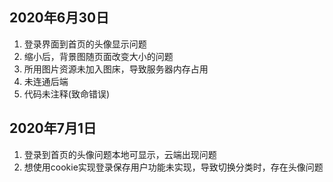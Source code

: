 ## 2020年6月30日

1. 登录界面到首页的头像显示问题
2. 缩小后，背景图随页面改变大小的问题
3. 所用图片资源未加入图床，导致服务器内存占用
4. 未连通后端
5. 代码未注释(致命错误)

## 2020年7月1日
1. 登录到首页的头像问题本地可显示，云端出现问题
2. 想使用cookie实现登录保存用户功能未实现，导致切换分类时，存在头像问题